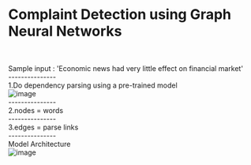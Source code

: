 <h1>Complaint Detection using Graph Neural Networks </h1><br>

Sample input : 'Economic news had very little effect on financial market'<br>
---------------<br>
1.Do dependency parsing using a pre-trained model <br>
![image](https://user-images.githubusercontent.com/50509572/111609222-180fd380-8800-11eb-809f-365f3f988d4d.png) <br>
---------------<br>
2.nodes = words <br>
---------------<br>
3.edges = parse links <br> 
---------------<br>
Model Architecture <br>
![image](https://user-images.githubusercontent.com/50509572/111609289-265def80-8800-11eb-9b78-369532f14503.png)
